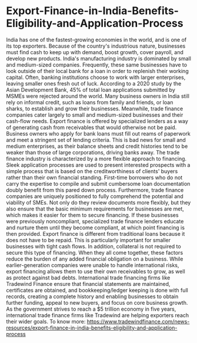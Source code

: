 # Export-Finance-in-India-Benefits-Eligibility-and-Application-Process
India has one of the fastest-growing economies in the world, and is one of its top exporters. Because of the country's industrious nature, businesses must find cash to keep up with demand, boost growth, cover payroll, and develop new products.  India's manufacturing industry is dominated by small and medium-sized companies. Frequently, these same businesses have to look outside of their local bank for a loan in order to replenish their working capital.  Often, banking institutions choose to work with larger enterprises, leaving smaller ones fresh out of luck. According to a 2020 study by the Asian Development Bank, 45% of total loan applications submitted by MSMEs were rejected around the world. Many business owners in India still rely on informal credit, such as loans from family and friends, or loan sharks, to establish and grow their businesses.  Meanwhile, trade finance companies cater largely to small and medium-sized businesses and their cash-flow needs. Export finance is offered by specialized lenders as a way of generating cash from receivables that would otherwise not be paid.  Business owners who apply for bank loans must fill out reams of paperwork and meet a stringent set of lending criteria. This is bad news for small and medium enterprises, as their balance sheets and credit histories tend to be weaker than those of large corporations, driving banks away.  The trade finance industry is characterized by a more flexible approach to financing. Sleek application processes are used to present interested prospects with a simple process that is based on the creditworthiness of clients' buyers rather than their own financial standing. First-time borrowers who do not carry the expertise to compile and submit cumbersome loan documentation doubly benefit from this pared down process.  Furthermore, trade finance companies are uniquely positioned to fully comprehend the potential and viability of SMEs. Not only do they review documents more flexibly, but they also ensure that the basic minimum requirements for businesses are met, which makes it easier for them to secure financing. If these businesses were previously noncompliant, specialized trade finance lenders educate and nurture them until they become compliant, at which point financing is then provided.  Export finance is different from traditional loans because it does not have to be repaid. This is particularly important for smaller businesses with tight cash flows. In addition, collateral is not required to secure this type of financing. When they all come together, these factors reduce the burden of any added financial obligation on a business.  While earlier-generation companies were unable to handle international risks, export financing allows them to use their own receivables to grow, as well as protect against bad debts.  International trade financing firms like Tradewind Finance ensure that financial statements are maintained, certificates are obtained, and bookkeeping/ledger keeping is done with full records, creating a complete history and enabling businesses to obtain further funding, appeal to new buyers, and focus on core business growth.  As the government strives to reach a $5 trillion economy in five years, international trade finance firms like Tradewind are helping exporters reach their wider goals. To know more: https://www.tradewindfinance.com/news-resources/export-finance-in-india-benefits-eligibility-and-application-process
